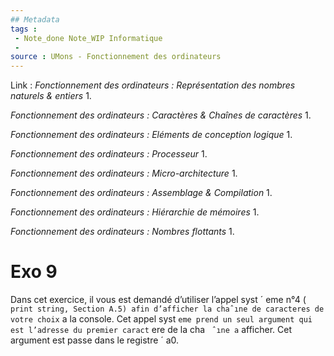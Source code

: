 ```yaml
---
## Metadata
tags : 
 - Note_done Note_WIP Informatique
 - 
source : UMons - Fonctionnement des ordinateurs
---
```


Link :
_Fonctionnement des ordinateurs : Représentation des nombres naturels & entiers_
1.

_Fonctionnement des ordinateurs : Caractères & Chaînes de caractères_
1.

_Fonctionnement des ordinateurs : Eléments de conception logique_
1.

_Fonctionnement des ordinateurs : Processeur_
1.

_Fonctionnement des ordinateurs : Micro-architecture_
1.

_Fonctionnement des ordinateurs : Assemblage & Compilation_
1.

_Fonctionnement des ordinateurs : Hiérarchie de mémoires_
1.

_Fonctionnement des ordinateurs : Nombres flottants_
1.

# Exo 9
Dans cet exercice, il vous est demandé d’utiliser l’appel syst ´ eme n°4 ( ` print string, Section A.5) afin d’afficher la chaˆıne de caracteres de votre choix ` a la console. Cet appel syst ` eme prend un seul argument qui est l’adresse du premier caract ` ere de la cha ` ˆıne a` afficher. Cet argument est passe dans le registre ´ a0.